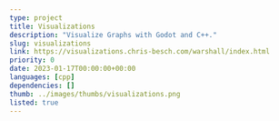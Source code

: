 ```yaml
---
type: project
title: Visualizations
description: "Visualize Graphs with Godot and C++."
slug: visualizations
link: https://visualizations.chris-besch.com/warshall/index.html
priority: 0
date: 2023-01-17T00:00:00+00:00
languages: [cpp]
dependencies: []
thumb: ../images/thumbs/visualizations.png
listed: true
---
```


